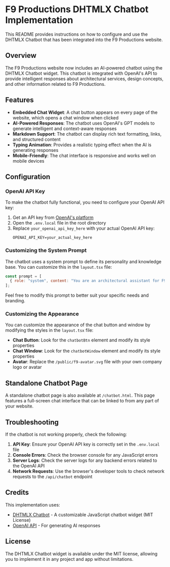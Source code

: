# F9 Productions DHTMLX Chatbot Implementation

This README provides instructions on how to configure and use the DHTMLX Chatbot that has been integrated into the F9 Productions website.

## Overview

The F9 Productions website now includes an AI-powered chatbot using the DHTMLX Chatbot widget. This chatbot is integrated with OpenAI's API to provide intelligent responses about architectural services, design concepts, and other information related to F9 Productions.

## Features

- **Embedded Chat Widget**: A chat button appears on every page of the website, which opens a chat window when clicked
- **AI-Powered Responses**: The chatbot uses OpenAI's GPT models to generate intelligent and context-aware responses
- **Markdown Support**: The chatbot can display rich text formatting, links, and structured content
- **Typing Animation**: Provides a realistic typing effect when the AI is generating responses
- **Mobile-Friendly**: The chat interface is responsive and works well on mobile devices

## Configuration

### OpenAI API Key

To make the chatbot fully functional, you need to configure your OpenAI API key:

1. Get an API key from [OpenAI's platform](https://platform.openai.com/api-keys)
2. Open the `.env.local` file in the root directory
3. Replace `your_openai_api_key_here` with your actual OpenAI API key:
   ```
   OPENAI_API_KEY=your_actual_key_here
   ```

### Customizing the System Prompt

The chatbot uses a system prompt to define its personality and knowledge base. You can customize this in the `layout.tsx` file:

```javascript
const prompt = [
  { role: "system", content: "You are an architectural assistant for F9 Productions, a premier architecture and design firm serving Colorado. You specialize in residential, multi-family, and commercial architecture. Be helpful, professional, and provide detailed information about architectural concepts, design processes, and F9 Productions services." },
];
```

Feel free to modify this prompt to better suit your specific needs and branding.

### Customizing the Appearance

You can customize the appearance of the chat button and window by modifying the styles in the `layout.tsx` file:

- **Chat Button**: Look for the `chatbotBtn` element and modify its style properties
- **Chat Window**: Look for the `chatbotWindow` element and modify its style properties
- **Avatar**: Replace the `/public/f9-avatar.svg` file with your own company logo or avatar

## Standalone Chatbot Page

A standalone chatbot page is also available at `/chatbot.html`. This page features a full-screen chat interface that can be linked to from any part of your website.

## Troubleshooting

If the chatbot is not working properly, check the following:

1. **API Key**: Ensure your OpenAI API key is correctly set in the `.env.local` file
2. **Console Errors**: Check the browser console for any JavaScript errors
3. **Server Logs**: Check the server logs for any backend errors related to the OpenAI API
4. **Network Requests**: Use the browser's developer tools to check network requests to the `/api/chatbot` endpoint

## Credits

This implementation uses:

- [DHTMLX Chatbot](https://dhtmlx.com/docs/products/dhtmlxChatbot/) - A customizable JavaScript chatbot widget (MIT License)
- [OpenAI API](https://platform.openai.com/) - For generating AI responses

## License

The DHTMLX Chatbot widget is available under the MIT license, allowing you to implement it in any project and app without limitations. 